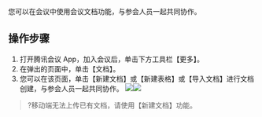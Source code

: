 您可以在会议中使用会议文档功能，与参会人员一起共同协作。


## 操作步骤
1. 打开腾讯会议 App，加入会议后，单击下方工具栏【更多】。
2. 在弹出的页面中，单击【文档】。
3. 您可以在该页面，单击【新建文档】或【新建表格】或【导入文档】进行文档创建，与参会人员一起共同协作。
![](https://main.qcloudimg.com/raw/2fcabaa36c07eda0364c4ebd6478a24f.png)![](https://main.qcloudimg.com/raw/4fbdc6d8632b75fc2920241a2f3dcbae.png)
>?移动端无法上传已有文档，请使用【新建文档】功能。
